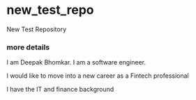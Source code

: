 # new_test_repo
New Test Repository

### more details

I am Deepak Bhomkar. I am a software engineer.

I would like to move into a new career as a Fintech professional

I have the IT and finance background
